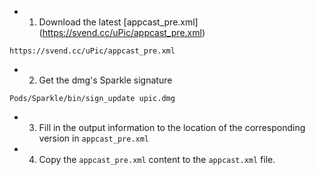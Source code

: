 - 1. Download the latest [appcast_pre.xml] (https://svend.cc/uPic/appcast_pre.xml)
```
https://svend.cc/uPic/appcast_pre.xml
```
- 2. Get the dmg's Sparkle signature
```
Pods/Sparkle/bin/sign_update upic.dmg
```
- 3. Fill in the output information to the location of the corresponding version in `appcast_pre.xml`
- 4. Copy the `appcast_pre.xml` content to the `appcast.xml` file.